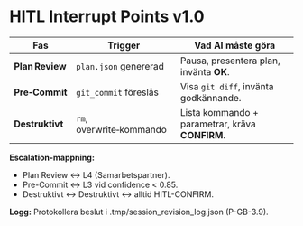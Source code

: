 # HITL Interrupt Points v1.0

| Fas            | Trigger                | Vad AI måste göra                                  |
|----------------|------------------------|----------------------------------------------------|
| **Plan Review**| `plan.json` genererad  | Pausa, presentera plan, invänta **OK**.            |
| **Pre‑Commit** | `git_commit` föreslås  | Visa `git diff`, invänta godkännande.              |
| **Destruktivt**| `rm`, overwrite‑kommando| Lista kommando + parametrar, kräva **CONFIRM**.   |

**Escalation-mappning:** 
- Plan Review ↔ L4 (Samarbetspartner).
- Pre-Commit ↔ L3 vid confidence < 0.85.
- Destruktivt ↔  Destruktivt ↔ alltid HITL-CONFIRM.

**Logg:** Protokollera beslut i .tmp/session_revision_log.json (P-GB-3.9).
